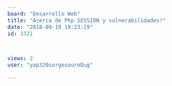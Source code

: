 ```yaml
---
board: "Desarrollo Web"
title: "Acerca de Php SESSION y vulnerabilidades!"
date: "2018-09-19 19:23:19"
id: 3331



views: 2
user: "yap320sorgesoureDug"

---
```

